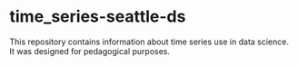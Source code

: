 # time_series-seattle-ds

This repository contains information about time series use in data science. It was designed for pedagogical purposes.
